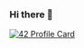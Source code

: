 ### Hi there 👋
<!--[![42 Profile Card](https://1337-readme.vercel.app/api/profile?cursus=42cursus&login=amouhtal)](https://github.com/mohouyizme/1337-readme)-->
[![42 Profile Card](https://1337-readme.vercel.app/api/profile?cursus=42cursus&dark=true&login=amouhtal)](https://github.com/mohouyizme/1337-readme)
<!--
**amouhtal/amouhtal** is a ✨ _special_ ✨ repository because its `README.md` (this file) appears on your GitHub profile.

Here are some ideas to get you started:

- 🔭 I’m currently working on ...
- 🌱 I’m currently learning ...
- 👯 I’m looking to collaborate on ...
- 🤔 I’m looking for help with ...
- 💬 Ask me about ...
- 📫 How to reach me: ...
- 😄 Pronouns: ...
- ⚡ Fun fact: ...
-->

